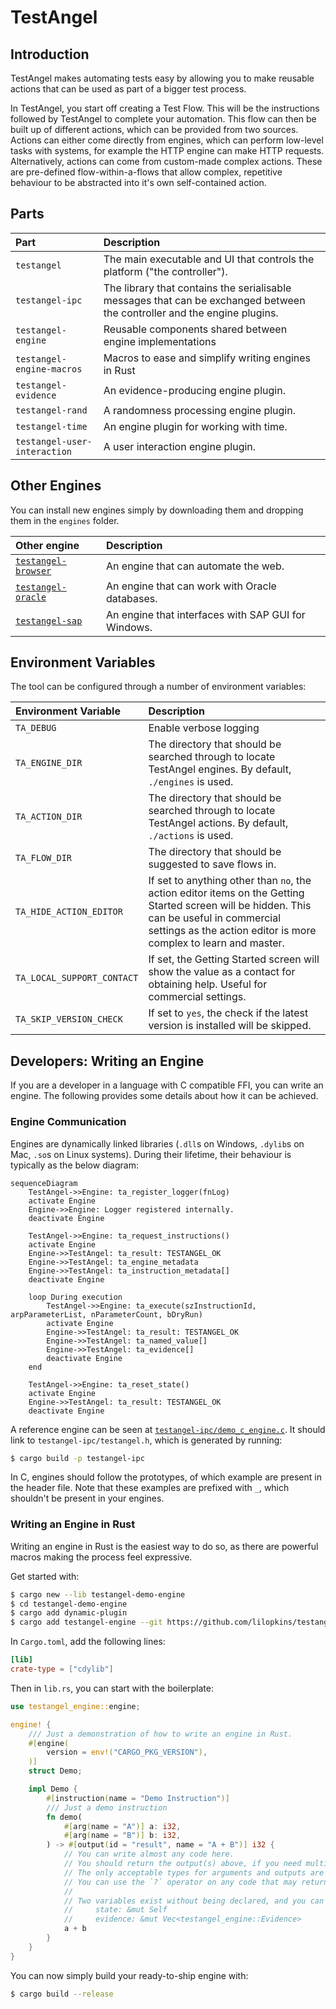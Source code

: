 # TestAngel

## Introduction

TestAngel makes automating tests easy by allowing you to make reusable actions that can be used as part of a bigger test process.

In TestAngel, you start off creating a Test Flow. This will be the instructions followed by TestAngel to complete your automation. This flow can then be built up of different actions, which can be provided from two sources. Actions can either come directly from engines, which can perform low-level tasks with systems, for example the HTTP engine can make HTTP requests. Alternatively, actions can come from custom-made complex actions. These are pre-defined flow-within-a-flows that allow complex, repetitive behaviour to be abstracted into it's own self-contained action.

## Parts

| Part | Description |
|:-----|:------------|
|`testangel`|The main executable and UI that controls the platform ("the controller").|
|`testangel-ipc`|The library that contains the serialisable messages that can be exchanged between the controller and the engine plugins.|
|`testangel-engine`|Reusable components shared between engine implementations|
|`testangel-engine-macros`|Macros to ease and simplify writing engines in Rust|
|`testangel-evidence`|An evidence-producing engine plugin.|
|`testangel-rand`|A randomness processing engine plugin.|
|`testangel-time`|An engine plugin for working with time.|
|`testangel-user-interaction`|A user interaction engine plugin.|

## Other Engines

You can install new engines simply by downloading them and dropping them in the `engines` folder.

| Other engine | Description |
|:-----|:------------|
|[`testangel-browser`](https://github.com/lilopkins/testangel-browser)|An engine that can automate the web.|
|[`testangel-oracle`](https://github.com/lilopkins/testangel-oracle)|An engine that can work with Oracle databases.|
|[`testangel-sap`](https://github.com/lilopkins/testangel-sap)|An engine that interfaces with SAP GUI for Windows.|

## Environment Variables

The tool can be configured through a number of environment variables:

| Environment Variable | Description |
|:---------------------|:------------|
| `TA_DEBUG`           | Enable verbose logging |
| `TA_ENGINE_DIR`      | The directory that should be searched through to locate TestAngel engines. By default, `./engines` is used. |
| `TA_ACTION_DIR`      | The directory that should be searched through to locate TestAngel actions. By default, `./actions` is used. |
| `TA_FLOW_DIR`        | The directory that should be suggested to save flows in. |
| `TA_HIDE_ACTION_EDITOR` | If set to anything other than `no`, the action editor items on the Getting Started screen will be hidden. This can be useful in commercial settings as the action editor is more complex to learn and master. |
| `TA_LOCAL_SUPPORT_CONTACT` | If set, the Getting Started screen will show the value as a contact for obtaining help. Useful for commercial settings. |
| `TA_SKIP_VERSION_CHECK` | If set to `yes`, the check if the latest version is installed will be skipped. |

## Developers: Writing an Engine

If you are a developer in a language with C compatible FFI, you can write an engine. The following provides some details about how it can be achieved.

### Engine Communication

Engines are dynamically linked libraries (`.dll`s on Windows, `.dylib`s on Mac, `.so`s on Linux systems). During their lifetime, their behaviour is typically as the below diagram:

```mermaid
sequenceDiagram
    TestAngel->>Engine: ta_register_logger(fnLog)
    activate Engine
    Engine->>Engine: Logger registered internally.
    deactivate Engine

    TestAngel->>Engine: ta_request_instructions()
    activate Engine
    Engine->>TestAngel: ta_result: TESTANGEL_OK
    Engine->>TestAngel: ta_engine_metadata
    Engine->>TestAngel: ta_instruction_metadata[]
    deactivate Engine

    loop During execution
        TestAngel->>Engine: ta_execute(szInstructionId, arpParameterList, nParameterCount, bDryRun)
        activate Engine
        Engine->>TestAngel: ta_result: TESTANGEL_OK
        Engine->>TestAngel: ta_named_value[]
        Engine->>TestAngel: ta_evidence[]
        deactivate Engine
    end

    TestAngel->>Engine: ta_reset_state()
    activate Engine
    Engine->>TestAngel: ta_result: TESTANGEL_OK
    deactivate Engine
```

A reference engine can be seen at [`testangel-ipc/demo_c_engine.c`](testangel-ipc/demo_c_engine.c). It should link to `testangel-ipc/testangel.h`, which is generated by running:

```sh
$ cargo build -p testangel-ipc
```

In C, engines should follow the prototypes, of which example are present in the header file. Note that these examples are prefixed with `_`, which shouldn't be present in your engines.

### Writing an Engine in Rust

Writing an engine in Rust is the easiest way to do so, as there are powerful macros making the process feel expressive.

Get started with:

```sh
$ cargo new --lib testangel-demo-engine
$ cd testangel-demo-engine
$ cargo add dynamic-plugin
$ cargo add testangel-engine --git https://github.com/lilopkins/testangel
```

In `Cargo.toml`, add the following lines:

```toml
[lib]
crate-type = ["cdylib"]
```

Then in `lib.rs`, you can start with the boilerplate:

```rust
use testangel_engine::engine;

engine! {
    /// Just a demonstration of how to write an engine in Rust.
    #[engine(
        version = env!("CARGO_PKG_VERSION"),
    )]
    struct Demo;

    impl Demo {
        #[instruction(name = "Demo Instruction")]
        /// Just a demo instruction
        fn demo(
            #[arg(name = "A")] a: i32,
            #[arg(name = "B")] b: i32,
        ) -> #[output(id = "result", name = "A + B")] i32 {
            // You can write almost any code here.
            // You should return the output(s) above, if you need multiple, these should be written as a tuple.
            // The only acceptable types for arguments and outputs are (currently) i32, f64, bool and String.
            // You can use the `?` operator on any code that may return an error, this will be handled cleanly.
            //
            // Two variables exist without being declared, and you can mutate these as desired:
            //     state: &mut Self
            //     evidence: &mut Vec<testangel_engine::Evidence>
            a + b
        }
    }
}
```

You can now simply build your ready-to-ship engine with:

```sh
$ cargo build --release
```
